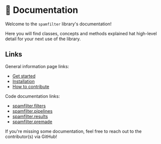 # 📕 Documentation

Welcome to the `spamfilter` library's documentation!

Here you will find classes, concepts and methods explained hat high-level detail for your next use of the library.

## Links

General information page links:

 - [Get started](./get_started.md)
 - [Installation](./installation.md)
 - [How to contribute](./contributing.md)

Code documentation links:

 - [spamfilter.filters](./filters.md)
 - [spamfilter.pipelines](./pipelines.md)
 - [spamfilter.results](./results.md)
 - [spamfilter.premade](./premade.md)

If you're missing some documentation, feel free to reach out to the contributor(s) via GitHub!
